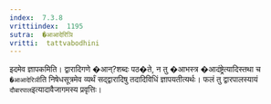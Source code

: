 ```yaml
---
index:  7.3.8
vrittiindex:  1195
sutra:  �आआदेरिञि
vritti:  tattvabodhini 
---
```


इदमेव ज्ञापकमिति। द्वारादिगणे �आन्?शब्दः पठ�ते, न तु �आभस्त्र �आदंष्ट्रेत्यादिस्तथा च `�आआदेरिञी`ति निषेधसूत्रमेव व्यर्थं सद्द्वारादिषु तदादिविधिं ज्ञापयतीत्यर्थः। फलं तु द्वारपालस्यायं `दौबारपाल`इत्यादावैजागमस्य प्रवृत्तिः।

